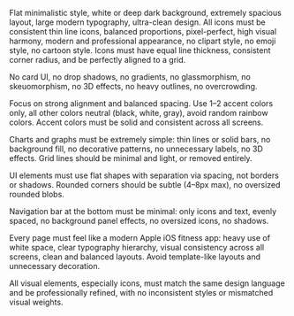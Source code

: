 Flat minimalistic style, white or deep dark background, extremely spacious layout, large modern typography, ultra-clean design. All icons must be consistent thin line icons, balanced proportions, pixel-perfect, high visual harmony, modern and professional appearance, no clipart style, no emoji style, no cartoon style. Icons must have equal line thickness, consistent corner radius, and be perfectly aligned to a grid.

No card UI, no drop shadows, no gradients, no glassmorphism, no skeuomorphism, no 3D effects, no heavy outlines, no overcrowding.

Focus on strong alignment and balanced spacing. Use 1–2 accent colors only, all other colors neutral (black, white, gray), avoid random rainbow colors. Accent colors must be solid and consistent across all screens.

Charts and graphs must be extremely simple: thin lines or solid bars, no background fill, no decorative patterns, no unnecessary labels, no 3D effects. Grid lines should be minimal and light, or removed entirely.

UI elements must use flat shapes with separation via spacing, not borders or shadows. Rounded corners should be subtle (4–8px max), no oversized rounded blobs.

Navigation bar at the bottom must be minimal: only icons and text, evenly spaced, no background panel effects, no oversized icons, no shadows.

Every page must feel like a modern Apple iOS fitness app: heavy use of white space, clear typography hierarchy, visual consistency across all screens, clean and balanced layouts. Avoid template-like layouts and unnecessary decoration.

All visual elements, especially icons, must match the same design language and be professionally refined, with no inconsistent styles or mismatched visual weights.
